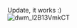 Update, it works :) <br />
![dwm_l2B13VmkCT](https://user-images.githubusercontent.com/71549317/199165915-dd09311f-83a3-4bfb-8719-10229e6519a7.png)
